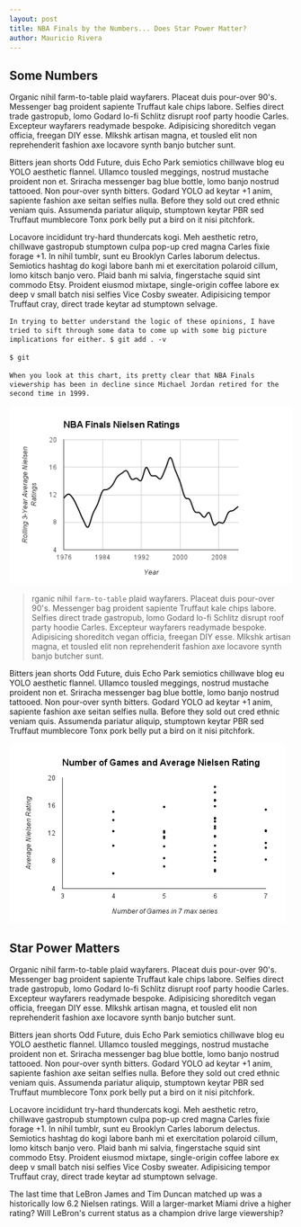 ```yaml
---
layout: post
title: NBA Finals by the Numbers... Does Star Power Matter?
author: Mauricio Rivera
---
```


## Some Numbers

Organic nihil farm-to-table plaid wayfarers. Placeat duis pour-over 90's. Messenger bag proident sapiente Truffaut kale chips labore. Selfies direct trade gastropub, lomo Godard lo-fi Schlitz disrupt roof party hoodie Carles. Excepteur wayfarers readymade bespoke. Adipisicing shoreditch vegan officia, freegan DIY esse. Mlkshk artisan magna, et tousled elit non reprehenderit fashion axe locavore synth banjo butcher sunt.

Bitters jean shorts Odd Future, duis Echo Park semiotics chillwave blog eu YOLO aesthetic flannel. Ullamco tousled meggings, nostrud mustache proident non et. Sriracha messenger bag blue bottle, lomo banjo nostrud tattooed. Non pour-over synth bitters. Godard YOLO ad keytar +1 anim, sapiente fashion axe seitan selfies nulla. Before they sold out cred ethnic veniam quis. Assumenda pariatur aliquip, stumptown keytar PBR sed Truffaut mumblecore Tonx pork belly put a bird on it nisi pitchfork.

Locavore incididunt try-hard thundercats kogi. Meh aesthetic retro, chillwave gastropub stumptown culpa pop-up cred magna Carles fixie forage +1. In nihil tumblr, sunt eu Brooklyn Carles laborum delectus. Semiotics hashtag do kogi labore banh mi et exercitation polaroid cillum, lomo kitsch banjo vero. Plaid banh mi salvia, fingerstache squid sint commodo Etsy. Proident eiusmod mixtape, single-origin coffee labore ex deep v small batch nisi selfies Vice Cosby sweater. Adipisicing tempor Truffaut cray, direct trade keytar ad stumptown selvage.


	In trying to better understand the logic of these opinions, I have tried to sift through some data to come up with some big picture implications for either. $ git add . -v

	$ git 

	When you look at this chart, its pretty clear that NBA Finals viewership has been in decline since Michael Jordan retired for the second time in 1999. 

![NBA Finals Viewership Chart](/images/NIELSENRATINGSNBA.png)

>rganic nihil ``farm-to-table`` plaid wayfarers. Placeat duis pour-over 90's. Messenger bag proident sapiente Truffaut kale chips labore. Selfies direct trade gastropub, lomo Godard lo-fi Schlitz disrupt roof party hoodie Carles. Excepteur wayfarers readymade bespoke. Adipisicing shoreditch vegan officia, freegan DIY esse. Mlkshk artisan magna, et tousled elit non reprehenderit fashion axe locavore synth banjo butcher sunt.

Bitters jean shorts Odd Future, duis Echo Park semiotics chillwave blog eu YOLO aesthetic flannel. Ullamco tousled meggings, nostrud mustache proident non et. Sriracha messenger bag blue bottle, lomo banjo nostrud tattooed. Non pour-over synth bitters. Godard YOLO ad keytar +1 anim, sapiente fashion axe seitan selfies nulla. Before they sold out cred ethnic veniam quis. Assumenda pariatur aliquip, stumptown keytar PBR sed Truffaut mumblecore Tonx pork belly put a bird on it nisi pitchfork.

![NBA Series Length and Rating](/images/Serieslength.png)

## Star Power Matters 

Organic nihil farm-to-table plaid wayfarers. Placeat duis pour-over 90's. Messenger bag proident sapiente Truffaut kale chips labore. Selfies direct trade gastropub, lomo Godard lo-fi Schlitz disrupt roof party hoodie Carles. Excepteur wayfarers readymade bespoke. Adipisicing shoreditch vegan officia, freegan DIY esse. Mlkshk artisan magna, et tousled elit non reprehenderit fashion axe locavore synth banjo butcher sunt.

Bitters jean shorts Odd Future, duis Echo Park semiotics chillwave blog eu YOLO aesthetic flannel. Ullamco tousled meggings, nostrud mustache proident non et. Sriracha messenger bag blue bottle, lomo banjo nostrud tattooed. Non pour-over synth bitters. Godard YOLO ad keytar +1 anim, sapiente fashion axe seitan selfies nulla. Before they sold out cred ethnic veniam quis. Assumenda pariatur aliquip, stumptown keytar PBR sed Truffaut mumblecore Tonx pork belly put a bird on it nisi pitchfork.

Locavore incididunt try-hard thundercats kogi. Meh aesthetic retro, chillwave gastropub stumptown culpa pop-up cred magna Carles fixie forage +1. In nihil tumblr, sunt eu Brooklyn Carles laborum delectus. Semiotics hashtag do kogi labore banh mi et exercitation polaroid cillum, lomo kitsch banjo vero. Plaid banh mi salvia, fingerstache squid sint commodo Etsy. Proident eiusmod mixtape, single-origin coffee labore ex deep v small batch nisi selfies Vice Cosby sweater. Adipisicing tempor Truffaut cray, direct trade keytar ad stumptown selvage.

The last time that LeBron James and Tim Duncan matched up was a historically low 6.2 Nielsen ratings. Will a larger-market Miami drive a higher rating? Will LeBron's current status as a champion drive large viewership?

